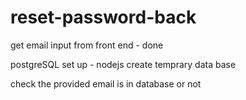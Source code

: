 # reset-password-back
get email input from front end - done

postgreSQL set up - nodejs
create temprary data base

check the provided email is in database or not
